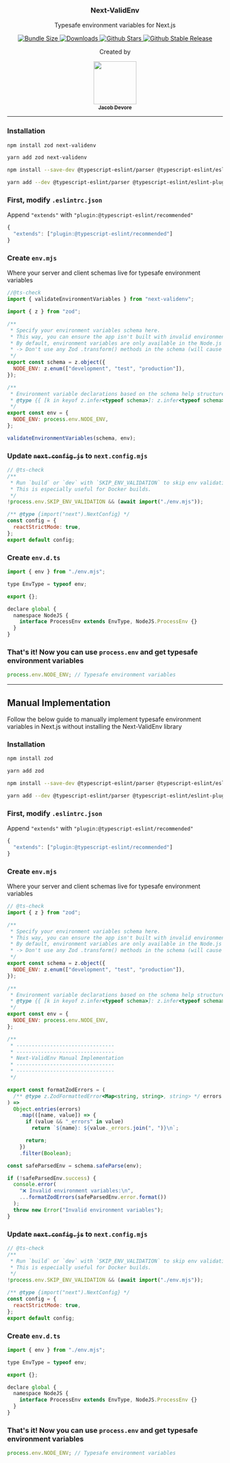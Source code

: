 <h3 align="center">Next-ValidEnv</h3>
<p align="center">Typesafe environment variables for Next.js</p>
<p align="center">
    <a href="https://packagephobia.com/result?p=next-validenv">
        <img src="https://packagephobia.com/badge?p=next-validenv" alt="Bundle Size" />
    </a>
    <a href="https://www.npmtrends.com/next-validenv">
        <img src="https://img.shields.io/npm/dm/next-validenv" alt="Downloads" />
    </a>
    <a href="https://github.com/jacobadevore/next-validenv/stargazers">
        <img src="https://img.shields.io/github/stars/jacobadevore/next-validenv" alt="Github Stars" />
    </a>
    <a href="https://www.npmjs.com/package/next-validenv">
        <img src="https://img.shields.io/github/v/release/jacobadevore/next-validenv?label=latest"
            alt="Github Stable Release" />
    </a>
</p>
<p align="center">Created by</p>
<div align="center">
    <td align="center"><a href="https://twitter.com/JacobADevore"><img
                src="https://avatars.githubusercontent.com/u/20541754?v=4?s=100" width="100px;"
                alt="" /><br /><sub><b>Jacob Devore</b></sub></a></td>
</div>

---

### Installation

```sh
npm install zod next-validenv

yarn add zod next-validenv
```

```sh
npm install --save-dev @typescript-eslint/parser @typescript-eslint/eslint-plugin eslint typescript

yarn add --dev @typescript-eslint/parser @typescript-eslint/eslint-plugin eslint typescript
```

### First, modify `.eslintrc.json`

Append `"extends"` with `"plugin:@typescript-eslint/recommended"`

```js
{
  "extends": ["plugin:@typescript-eslint/recommended"]
}
```

### Create `env.mjs`

Where your server and client schemas live for typesafe environment variables

```js
//@ts-check
import { validateEnvironmentVariables } from "next-validenv";

import { z } from "zod";

/**
 * Specify your environment variables schema here.
 * This way, you can ensure the app isn't built with invalid environment variables.
 * By default, environment variables are only available in the Node.js environment, meaning they won't be exposed to the browser. In order to expose a variable to the browser you have to prefix the variable with NEXT_PUBLIC_.
 * -> Don't use any Zod .transform() methods in the schema (will cause `implicitly has type 'any'` error) <-
 */
export const schema = z.object({
  NODE_ENV: z.enum(["development", "test", "production"]),
});

/**
 * Environment variable declarations based on the schema help structure your environment variables programmatically.
 * @type {{ [k in keyof z.infer<typeof schema>]: z.infer<typeof schema>[k] | undefined }}
 */
export const env = {
  NODE_ENV: process.env.NODE_ENV,
};

validateEnvironmentVariables(schema, env);
```

### Update ~~`next.config.js`~~ to `next.config.mjs`

```js
// @ts-check
/**
 * Run `build` or `dev` with `SKIP_ENV_VALIDATION` to skip env validation.
 * This is especially useful for Docker builds.
 */
!process.env.SKIP_ENV_VALIDATION && (await import("./env.mjs"));

/** @type {import("next").NextConfig} */
const config = {
  reactStrictMode: true,
};
export default config;
```

### Create `env.d.ts`

```js
import { env } from "./env.mjs";

type EnvType = typeof env;

export {};

declare global {
  namespace NodeJS {
    interface ProcessEnv extends EnvType, NodeJS.ProcessEnv {}
  }
}
```

### That's it! Now you can use `process.env` and get typesafe environment variables

```js
process.env.NODE_ENV; // Typesafe environment variables
```

---

## Manual Implementation

Follow the below guide to manually implement typesafe environment variables in Next.js without installing the Next-ValidEnv library

### Installation

```sh
npm install zod

yarn add zod
```

```sh
npm install --save-dev @typescript-eslint/parser @typescript-eslint/eslint-plugin eslint typescript

yarn add --dev @typescript-eslint/parser @typescript-eslint/eslint-plugin eslint typescript
```

### First, modify `.eslintrc.json`

Append `"extends"` with `"plugin:@typescript-eslint/recommended"`

```js
{
  "extends": ["plugin:@typescript-eslint/recommended"]
}
```

### Create `env.mjs`

Where your server and client schemas live for typesafe environment variables

```js
// @ts-check
import { z } from "zod";

/**
 * Specify your environment variables schema here.
 * This way, you can ensure the app isn't built with invalid environment variables.
 * By default, environment variables are only available in the Node.js environment, meaning they won't be exposed to the browser. In order to expose a variable to the browser you have to prefix the variable with NEXT_PUBLIC_.
 * -> Don't use any Zod .transform() methods in the schema (will cause `implicitly has type 'any'` error) <-
 */
export const schema = z.object({
  NODE_ENV: z.enum(["development", "test", "production"]),
});

/**
 * Environment variable declarations based on the schema help structure your environment variables programmatically.
 * @type {{ [k in keyof z.infer<typeof schema>]: z.infer<typeof schema>[k] | undefined }}
 */
export const env = {
  NODE_ENV: process.env.NODE_ENV,
};

/**
 * --------------------------------
 * --------------------------------
 * Next-ValidEnv Manual Implementation
 * --------------------------------
 * --------------------------------
 */

export const formatZodErrors = (
  /** @type z.ZodFormattedError<Map<string, string>, string> */ errors
) =>
  Object.entries(errors)
    .map(([name, value]) => {
      if (value && "_errors" in value)
        return `${name}: ${value._errors.join(", ")}\n`;

      return;
    })
    .filter(Boolean);

const safeParsedEnv = schema.safeParse(env);

if (!safeParsedEnv.success) {
  console.error(
    "❌ Invalid environment variables:\n",
    ...formatZodErrors(safeParsedEnv.error.format())
  );
  throw new Error("Invalid environment variables");
}
```

### Update ~~`next.config.js`~~ to `next.config.mjs`

```js
// @ts-check
/**
 * Run `build` or `dev` with `SKIP_ENV_VALIDATION` to skip env validation.
 * This is especially useful for Docker builds.
 */
!process.env.SKIP_ENV_VALIDATION && (await import("./env.mjs"));

/** @type {import("next").NextConfig} */
const config = {
  reactStrictMode: true,
};
export default config;
```

### Create `env.d.ts`

```js
import { env } from "./env.mjs";

type EnvType = typeof env;

export {};

declare global {
  namespace NodeJS {
    interface ProcessEnv extends EnvType, NodeJS.ProcessEnv {}
  }
}
```

### That's it! Now you can use `process.env` and get typesafe environment variables

```js
process.env.NODE_ENV; // Typesafe environment variables
```
